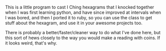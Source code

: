 This is a little program to cast I Ching hexagrams that I knocked together when I was first learning python, and have since improved at intervals when I was bored, and then I ported it to ruby, so you can use the class to get stuff about the hexagram, and use it in your awesome projects too. 

There is probably a better/faster/cleaner way to do what I've done here, but this sort of hews closely to the way you would make a reading with coins. If it looks weird, that's why. 